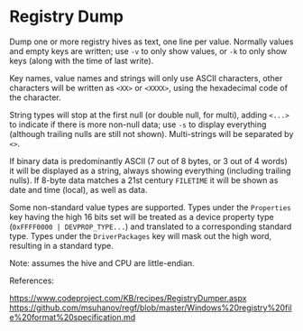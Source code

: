 # Registry Dump

Dump one or more registry hives as text, one line per value.  Normally values
and empty keys are written; use `-v` to only show values, or `-k` to only
show keys (along with the time of last write).

Key names, value names and strings will only use ASCII characters, other
characters will be written as `<XX>` or `<XXXX>`, using the hexadecimal code
of the character.

String types will stop at the first null (or double null, for multi), adding
`<...>` to indicate if there is more non-null data; use `-s` to display
everything (although trailing nulls are still not shown).  Multi-strings will
be separated by `<>`.

If binary data is predominantly ASCII (7 out of 8 bytes, or 3 out of 4 words)
it will be displayed as a string, always showing everything (including trailing
nulls).  If 8-byte data matches a 21st century `FILETIME` it will be shown as
date and time (local), as well as data.

Some non-standard value types are supported.  Types under the `Properties`
key having the high 16 bits set will be treated as a device property type
(`0xFFFF0000 | DEVPROP_TYPE...`) and translated to a corresponding standard
type.  Types under the `DriverPackages` key will mask out the high word,
resulting in a standard type.

Note: assumes the hive and CPU are little-endian.

References:

https://www.codeproject.com/KB/recipes/RegistryDumper.aspx  
https://github.com/msuhanov/regf/blob/master/Windows%20registry%20file%20format%20specification.md
